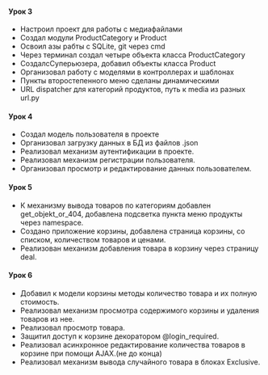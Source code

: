 #### Урок 3
- Настроил проект для работы с медиафайлами
- Создал модули ProductCategory и Product
- Освоил азы рабты с SQLite, git через cmd
- Через терминал создал четыре объекта класса ProductCategory
- СоздалсСуперьюзера, добавил объекты класса Product
- Организовал работу с моделями в контроллерах и шаблонах
- Пункты второстепенного меню сделаны динамическими
- URL dispatcher для категорий продуктов, путь к media из разных url.py

#### Урок 4
- Создал модель пользователя в проекте
- Организовал загрузку данных в БД из файлов .json
- Реализовал механизм аутентификации в проекте.
- Реализовал механизм регистрации пользователя.
- Организовал просмотр и редактирование данных пользователем.

#### Урок 5
- К механизму вывода товаров по категориям добавлен get_objekt_or_404, добавлена подсветка пункта меню продукты через namespace.
- Создано приложение корзины, добавлена страница корзины, со списком, количеством товаров и ценами.
- Реализован механизм добавления товара в корзину через страницу deal.

#### Урок 6
- Добавил к модели корзины методы количество товара и их полную стоимость.
- Реализовал механизм просмотра содержимого корзины и удаления товаров из нее.
- Реализовал просмотр товара.
- Защитил доступ к корзине декоратором @login_required.
- Реализовал асинхронное редактирование количества товаров в корзине при помощи AJAX.(не до конца)
- Реализовал механизм вывода случайного товара в блоках Exclusive.


